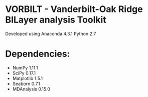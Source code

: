 # VORBILT - Vanderbilt-Oak Ridge BILayer analysis Toolkit


Developed using Anaconda 4.3.1 Python 2.7				
# Dependencies:
   * NumPy  1.11.1
   * SciPy 0.17.1
   * Matplotlib 1.5.1
   * Seaborn 0.7.1
   * MDAnalysis 0.15.0
